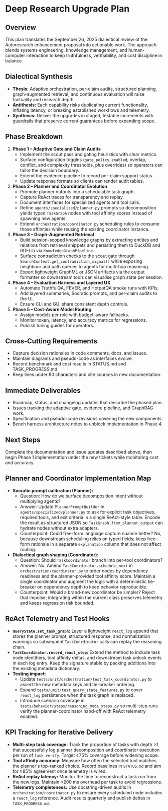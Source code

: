 # Deep Research Upgrade Plan

## Overview

This plan translates the September 26, 2025 dialectical review of the
Autoresearch enhancement proposal into actionable work. The approach blends
systems engineering, knowledge management, and human-computer interaction to
keep truthfulness, verifiability, and cost discipline in balance.

## Dialectical Synthesis

- **Thesis:** Adaptive orchestration, per-claim audits, structured planning,
  graph-augmented retrieval, and continuous evaluation will raise factuality
  and research depth.
- **Antithesis:** Each capability risks duplicating current functionality,
  inflating latency, or breaking established workflows and telemetry.
- **Synthesis:** Deliver the upgrades in staged, testable increments with
  guardrails that preserve current guarantees before expanding scope.

## Phase Breakdown

1. **Phase 1 – Adaptive Gate and Claim Audits**
   - Implement the scout pass and gating heuristics with clear metrics.
   - Surface configuration toggles (`gate_policy_enabled`, overlap, conflict,
     and complexity thresholds, plus overrides) so operators can tailor the
     decision boundary.
   - Extend the evidence pipeline to record per-claim support status.
   - Update response formats so clients can render audit tables.
2. **Phase 2 – Planner and Coordinator Evolution**
   - Promote planner outputs into a schedulable task graph.
   - Capture ReAct traces for transparency and replay.
   - Document interfaces for specialized agents and tool calls.
   - Refine `agents/specialized/planner.py` prompts so decomposition yields
     typed `TaskGraph` nodes with tool affinity scores instead of spawning new
     agents.
   - Extend `orchestration/coordinator.py` scheduling rules to consume those
     affinities while reusing the existing coordinator instance.
3. **Phase 3 – Graph-Augmented Retrieval**
   - Build session-scoped knowledge graphs by extracting entities and
     relations from retrieval snippets and persisting them to DuckDB and
     RDFLib via `KnowledgeGraphPipeline`.
   - Surface contradiction checks to the scout gate through
     `SearchContext.get_contradiction_signal()` while exposing neighbour and
     path queries to agents for multi-hop reasoning.
   - Export lightweight GraphML or JSON artifacts via the output formatter so
     downstream tools can visualise graph state per session.
4. **Phase 4 – Evaluation Harness and Layered UX**
   - Automate TruthfulQA, FEVER, and HotpotQA smoke runs with KPIs.
   - Add layered summaries, Socratic prompts, and per-claim audits to the UI.
   - Ensure CLI and GUI share consistent depth controls.
5. **Phase 5 – Cost-Aware Model Routing**
   - Assign models per role with budget-aware fallbacks.
   - Monitor token, latency, and accuracy metrics for regressions.
   - Publish tuning guides for operators.

## Cross-Cutting Requirements

- Capture decision rationales in code comments, docs, and issues.
- Maintain diagrams and pseudo-code as interfaces evolve.
- Record benchmark and cost results in STATUS.md and TASK_PROGRESS.md.
- Keep lines under 80 characters and cite sources in new documentation.

## Immediate Deliverables

- Roadmap, status, and changelog updates that describe the phased plan.
- Issues tracking the adaptive gate, evidence pipeline, and GraphRAG work.
- Specification and pseudo-code revisions covering the new components.
- Bench harness architecture notes to unblock implementation in Phase 4.

## Next Steps

Complete the documentation and issue updates described above, then begin Phase
1 implementation under the new tickets while monitoring cost and accuracy.

## Planner and Coordinator Implementation Map

- **Socratic prompt calibration (Planner):**
  - Question: How do we surface decomposition intent without multiplying
    agents?
  - Answer: Update `PlannerPromptBuilder` in
    `agents/specialized/planner.py` to ask for explicit task objectives,
    required tools, and exit criteria in a single ReAct-style table. Encode the
    result as structured JSON so `TaskGraph.from_planner_output` can hydrate
    nodes without extra adapters.
  - Counterpoint: Could free-form language capture nuance better? No, because
    downstream scheduling relies on typed fields; keep free-form rationale in a
    separate `explanation` column that does not affect routing.
- **Dialectical graph shaping (Coordinator):**
  - Question: Should `TaskCoordinator` branch into per-tool coordinators?
  - Answer: No. Amend `TaskCoordinator.schedule_next` in
    `orchestration/coordinator.py` to order nodes by dependency readiness and
    the planner-provided tool affinity score. Maintain a single coordinator and
    augment the logic with a deterministic tie-breaker on dependency depth to
    keep behavior reproducible.
  - Counterpoint: Would a brand-new coordinator be simpler? Reject that
    impulse; integrating within the current class preserves telemetry and keeps
    regression risk bounded.

## ReAct Telemetry and Test Hooks

- **`QueryState.set_task_graph`:** Layer a lightweight `react_log` append that
  stores the planner prompt, structured response, and normalization warnings so
  subsequent `TaskCoordinator` calls can replay the reasoning chain.
- **`TaskCoordinator.record_react_step`:** Extend the method to include task
  node identifiers, tool affinity deltas, and downstream task unlock events in
  each log entry. Keep the signature stable by packing additions into the
  existing metadata dictionary.
- **Testing impact:**
  - Update `tests/unit/orchestration/test_task_coordinator.py` to assert the
    new metadata keys and tie-breaker ordering.
  - Expand `tests/unit/test_query_state_features.py` to cover `react_log`
    persistence when the task graph is replaced.
  - Introduce scenario coverage in
    `tests/behavior/steps/reasoning_mode_steps.py` so multi-step runs verify the
    planner-coordinator hand-off with ReAct telemetry enabled.

## KPI Tracking for Iterative Delivery

- **Multi-step task coverage:** Track the proportion of tasks with depth >1
  that successfully log planner decomposition and coordinator execution per run
  of `task verify`. Target ≥75% coverage before widening scope.
- **Tool affinity accuracy:** Measure how often the selected tool matches the
  planner's top-ranked choice. Record baselines in `STATUS.md` and aim for ≥85%
  agreement once telemetry is wired.
- **ReAct replay latency:** Monitor the time to reconstruct a task run from the
  new logs. Maintain <200 ms overhead per task to avoid regressions.
- **Telemetry completeness:** Use docstring-driven audits in
  `orchestration/coordinator.py` to ensure every scheduled node includes a
  `react_log` reference. Audit results quarterly and publish deltas in
  `TASK_PROGRESS.md`.
